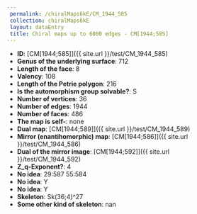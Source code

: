 ```yaml
--- 
 permalink: /chiralMaps6kE/CM_1944_585 
 collection: chiralMaps6kE
 layout: dataEntry
 title: Chiral maps up to 6000 edges - CM[1944;585]
---
```


- **ID**: [CM[1944;585]]({{ site.url }}/test/CM_1944_585)
- **Genus of the underlying surface**: 712
- **Length of the face**: 8
- **Valency**: 108
- **Length of the Petrie polygon**: 216
- **Is the automorphism group solvable?**: S
- **Number of vertices**: 36
- **Number of edges**: 1944
- **Number of faces**: 486
- **The map is self-**: none
- **Dual map**: [CM[1944;589]]({{ site.url }}/test/CM_1944_589)
- **Mirror (enantihomorphic) map**: [CM[1944;586]]({{ site.url }}/test/CM_1944_586)
- **Dual of the mirror image**: [CM[1944;592]]({{ site.url }}/test/CM_1944_592)
- **Z_q-Exponent?**: 4
- **No idea**:  29:587 55:584
- **No idea**: Y
- **No idea**: Y
- **Skeleton**: Sk(36;4)^27
- **Some other kind of skeleton**: nan
